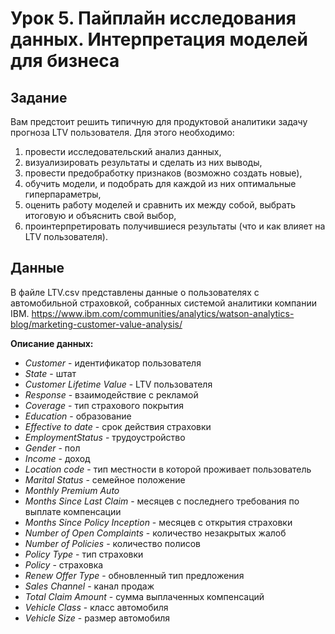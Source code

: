 # Урок 5. Пайплайн исследования данных. Интерпретация моделей для бизнеса

## Задание

Вам предстоит решить типичную для продуктовой аналитики задачу прогноза LTV пользователя. Для этого необходимо:
1. провести исследовательский анализ данных,
2. визуализировать результаты и сделать из них выводы,
3. провести предобработку признаков (возможно создать новые),
4. обучить модели, и подобрать для каждой из них оптимальные гиперпараметры,
5. оценить работу моделей и сравнить их между собой, выбрать итоговую и объяснить свой выбор,
6. проинтерпретировать получившиеся результаты (что и как влияет на LTV пользователя).

## Данные

В файле LTV.csv представлены данные о пользователях с автомобильной страховкой, собранных системой аналитики компании IBM. https://www.ibm.com/communities/analytics/watson-analytics-blog/marketing-customer-value-analysis/

__Описание данных:__  
- _Customer_ - идентификатор пользователя
- _State_ - штат
- _Customer Lifetime Value_ - LTV пользователя
- _Response_ - взаимодействие с рекламой
- _Coverage_ - тип страхового покрытия
- _Education_ - образование
- _Effective to date_ - срок действия страховки
- _EmploymentStatus_ - трудоустройство
- _Gender_ - пол
- _Income_ - доход
- _Location code_ - тип местности в которой проживает пользователь
- _Marital Status_ - семейное положение
- _Monthly Premium Auto_
- _Months Since Last Claim_ - месяцев с последнего требования по выплате компенсации
- _Months Since Policy Inception_ - месяцев с открытия страховки
- _Number of Open Complaints_ - количество незакрытых жалоб
- _Number of Policies_ - количество полисов
- _Policy Type_ - тип страховки
- _Policy_ - страховка
- _Renew Offer Type_ - обновленный тип предложения
- _Sales Channel_ - канал продаж
- _Total Claim Amount_ - сумма выплаченных компенсаций
- _Vehicle Class_ - класс автомобиля
- _Vehicle Size_ - размер автомобиля
